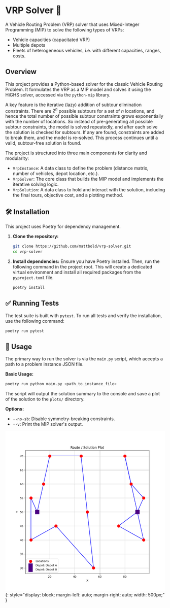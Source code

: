 # VRP Solver 🚚

A Vehicle Routing Problem (VRP) solver that uses Mixed-Integer Programming (MIP) to solve the following types of VRPs:

- Vehicle capacities (capacitated VRP)
- Multiple depots
- Fleets of heterogeneous vehicles, i.e. with different capacities, ranges, costs.

## Overview

This project provides a Python-based solver for the classic Vehicle Routing Problem. It formulates the VRP as a MIP model and solves it using the HiGHS solver, accessed via the `python-mip` library.

A key feature is the iterative (lazy) addition of subtour elimination constraints. There are $2^n$ possible subtours for a set of $n$ locations, and hence the total number of possible subtour constraints grows exponentially with the number of locations. So instead of pre-generating all possible subtour constraints, the model is solved repeatedly, and after each solve the solution is checked for subtours. If any are found, constraints are added to break them, and the model is re-solved. This process continues until a valid, subtour-free solution is found.

The project is structured into three main components for clarity and modularity:

-  `VrpInstance`: A data class to define the problem (distance matrix, number of vehicles, depot location, etc.).
-  `VrpSolver`: The core class that builds the MIP model and implements the iterative solving logic.
-  `VrpSolution`: A data class to hold and interact with the solution, including the final tours, objective cost, and a plotting method.

## 🛠️ Installation

This project uses Poetry for dependency management.

1.  **Clone the repository:**
    ```bash
    git clone https://github.com/mattbold/vrp-solver.git
    cd vrp-solver
    ```

2.  **Install dependencies:**
    Ensure you have Poetry installed. Then, run the following command in the project root. This will create a dedicated virtual environment and install all required packages from the `pyproject.toml` file.
    ```bash
    poetry install
    ```

## ✅ Running Tests

The test suite is built with `pytest`. To run all tests and verify the installation, use the following command:

```bash
poetry run pytest
```

## 🚀 Usage

The primary way to run the solver is via the `main.py` script, which accepts a path to a problem instance JSON file.

**Basic Usage:**
```bash
poetry run python main.py <path_to_instance_file>
```

The script will output the solution summary to the console and save a plot of the solution to the `plots/` directory.

**Options:**
- `--no-sb`: Disable symmetry-breaking constraints.
- `--v`: Print the MIP solver's output.

![Example solution](assets/solution_example.png){: style="display: block; margin-left: auto; margin-right: auto; width: 500px;" }